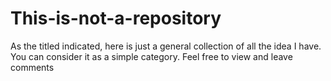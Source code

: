 # This-is-not-a-repository
As the titled indicated, here is just a general collection of all the idea I have. You can consider it as a simple category. Feel free to view and leave comments

